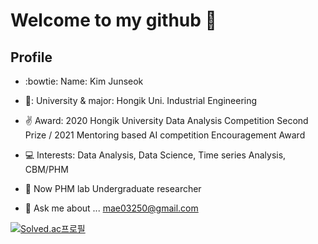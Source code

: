 # Welcome to my github 👋

## Profile

- :bowtie: Name: Kim Junseok
- 🏫: University & major: Hongik Uni. Industrial Engineering
- :v: Award: 2020 Hongik University Data Analysis Competition Second Prize / 2021 Mentoring based AI competition Encouragement Award
- :computer: Interests: Data Analysis, Data Science, Time series Analysis, CBM/PHM
- :runner: Now PHM lab Undergraduate researcher

- 💬 Ask me about ... mae03250@gmail.com


[![Solved.ac프로필](http://mazassumnida.wtf/api/v2/generate_badge?boj=kjs1289)](https://solved.ac/kjs1289)

